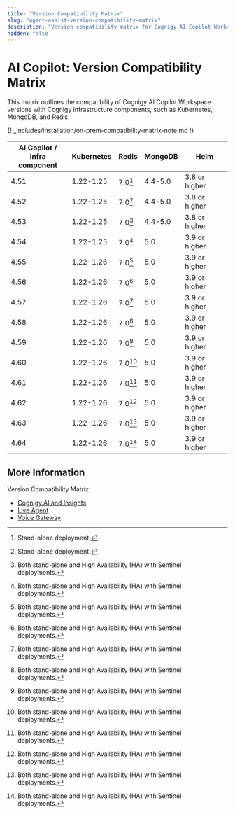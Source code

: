 ```yaml
---
title: "Version Compatibility Matrix"
slug: "agent-assist-version-compatibility-matrix"
description: "Version compatibility matrix for Cognigy AI Copilot Workspace and Infrastructure Components provides valuable insights and ensures seamless integration and upgrades for optimal performance."
hidden: false
---
```


# AI Copilot: Version Compatibility Matrix

This matrix outlines the compatibility of Cognigy AI Copilot Workspace versions with Cognigy infrastructure components,
such as Kubernetes, MongoDB, and Redis.

{! _includes/installation/on-prem-compatibility-matrix-note.md !}

| AI Copilot /<br> Infra component | Kubernetes | Redis    | MongoDB | Helm          |
|----------------------------------|------------|----------|---------|---------------|
| 4.51                             | 1.22-1.25  | 7.0[^*]  | 4.4-5.0 | 3.8 or higher |
| 4.52                             | 1.22-1.25  | 7.0[^*]  | 4.4-5.0 | 3.8 or higher |
| 4.53                             | 1.22-1.25  | 7.0[^**] | 4.4-5.0 | 3.8 or higher |
| 4.54                             | 1.22-1.25  | 7.0[^**] | 5.0     | 3.9 or higher |
| 4.55                             | 1.22-1.26  | 7.0[^**] | 5.0     | 3.9 or higher |
| 4.56                             | 1.22-1.26  | 7.0[^**] | 5.0     | 3.9 or higher |
| 4.57                             | 1.22-1.26  | 7.0[^**] | 5.0     | 3.9 or higher |
| 4.58                             | 1.22-1.26  | 7.0[^**] | 5.0     | 3.9 or higher |
| 4.59                             | 1.22-1.26  | 7.0[^**] | 5.0     | 3.9 or higher |
| 4.60                             | 1.22-1.26  | 7.0[^**] | 5.0     | 3.9 or higher |
| 4.61                             | 1.22-1.26  | 7.0[^**] | 5.0     | 3.9 or higher |
| 4.62                             | 1.22-1.26  | 7.0[^**] | 5.0     | 3.9 or higher |
| 4.63                             | 1.22-1.26  | 7.0[^**] | 5.0     | 3.9 or higher |
| 4.64                             | 1.22-1.26  | 7.0[^**] | 5.0     | 3.9 or higher |

[^*]: Stand-alone deployment.

[^**]: Both stand-alone and High Availability (HA) with Sentinel deployments.

## More Information

Version Compatibility Matrix:

- [Cognigy.AI and Insights](../../ai/installation/version-compatibility-matrix.md)
- [Live Agent](../../live-agent/installation/deployment/version-compatibility-matrix.md)
- [Voice Gateway](../../voicegateway/installation/version-compatibility-matrix.md)